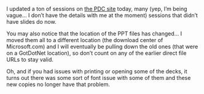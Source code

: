I updated a ton of sessions on [the PDC site](http://msdn.microsoft.com/events/pdc/agendaandsessions/sessions/default.aspx) today, many (yep, I&#8217;m being vague&#8230; I don&#8217;t have the details with me at the moment) sessions that didn&#8217;t have slides do now.

You may also notice that the location of the PPT files has changed&#8230; I moved them all to a different location (the download center of Microsoft.com) and I will eventually be pulling down the old ones (that were on a GotDotNet location), so don&#8217;t count on any of the earlier direct file URLs to stay valid. </p> 

Oh, and if you had issues with printing or opening some of the decks, it turns out there was some sort of font issue with some of them and these new copies no longer have that problem.</p>